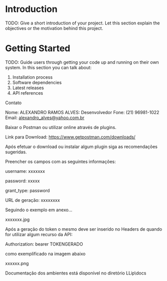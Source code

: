 # Introduction 
TODO: Give a short introduction of your project. Let this section explain the objectives or the motivation behind this project. 

# Getting Started
TODO: Guide users through getting your code up and running on their own system. In this section you can talk about:
1.	Installation process
2.	Software dependencies
3.	Latest releases
4.	API references

Contato

Nome: ALEXANDRO RAMOS ALVES: Desenvolvedor Fone: (21) 96981-1022 Email: alexandro_alves@yahoo.com.br

Baixar o Postman ou utilizar online através de plugins.

Link para Download: https://www.getpostman.com/downloads/ 

Após efetuar o download ou instalar algum plugin siga as recomendações sugeridas.

Preencher os campos com as seguintes informações:

username: xxxxxxx

password: xxxxx

grant_type: password

URL de geração: xxxxxxxx

Seguindo o exemplo em anexo...

xxxxxxx.jpg

Após a geração do token o mesmo deve ser inserido no Headers de quando for utilizar algum recurso da API:

Authorization: bearer TOKENGERADO

como exemplificado na imagem abaixo

xxxxxx.png

Documentação dos ambientes está disponível no diretório LLip\docs

